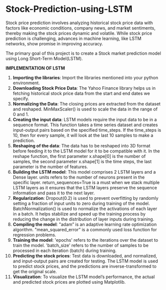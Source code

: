 # Stock-Prediction-using-LSTM
Stock price prediction involves analyzing historical stock price data with factors like economic conditions, company news, and market sentiments, thereby making the stock prices dynamic and volatile. While stock price prediction is challenging, advances in machine learning, like LSTM networks, show promise in improving accuracy.

The primary goal of this project is to create a Stock market prediction model using Long Short-Term Model(LSTM).

**IMPLEMENTATION OF LSTM**

1. **Importing the libraries**: Import the libraries mentioned into your python environment.
2. **Downloading Stock Price Data**: The Yahoo Finance library helps us in fetching historical stock price data from the start and end dates we specify.
3. **Normalizing the Data**: The closing prices are extracted from the dataset and reshaped. MinMaxScaler() is used to scale the data in the range of 0 and 1.
4. **Creating the input data**: LSTM models require the input data to be in a sequence format. This function takes a time series dataset and creates input-output pairs based on the specified time_steps. If the time_steps is 10, then for every sample, it will look at the last 10 samples to make a prediction.
5. **Reshaping of the data**: The data has to be reshaped into 3D format before feeding it to the LSTM model for it to be compatible with it. In the reshape function, the first parameter x.shape[0] is the number of samples, the second parameter x.shape[1] is the time steps, the last parameter is the number of features.
6. **Building the LSTM model**: This model comprises 2 LSTM layers and a Dense layer.
units refers to the number of neurons present in the specific layer. return_sequences=True is a must when we stack multiple LSTM layers as it ensures that the LSTM layers preserve the sequence information and pass it to the next layer.
7. **Regularization**: Dropout(0.2) is used to prevent overfitting by randomly setting a fraction of input units to zero during training of the model. BatchNormalization() is used to normalize the activations of each layer in a batch. It helps stabilize and speed up the training process by reducing the change in the distribution of layer inputs during training.
8. **Compiling the model**: "adam” is an adaptive learning rate optimization algorithm. "mean_squared_error” is a commonly used loss function for regression problems.
9. **Training the model**: 'epochs' refers to the iterations over the dataset to train the model. 'batch_size' refers to the number of samples to be processed in each iteration (batch) during training.
10. **Predicting the stock prices**: Test data is downloaded, and normalized, and input-output pairs are created for testing. The LSTM model is used to predict stock prices, and the predictions are inverse-transformed to get the original scale.
11. **Visualization**: To visualize the LSTM model’s performance, the actual and predicted stock prices are plotted using Matplotlib.
